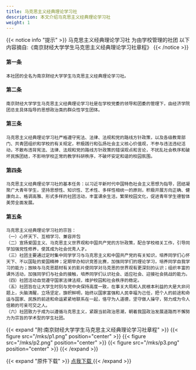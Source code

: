 ```yaml
---
title: 马克思主义经典理论学习社
description: 本文介绍马克思主义经典理论学习社
weight: 1
---
```

{{< notice info "提示" >}}
马克思主义经典理论学习社 为由学校管理的社团 以下内容摘自:《南京财经大学学生马克思主义经典理论学习社章程》
{{< /notice >}}
#### 第一条 
    本社团的全名为南京财经大学学生马克思主义经典理论学习社。 
#### 第二条 
    南京财经大学学生马克思主义经典理论学习社是在学校党委的领导和团委的管理下，由经济学院团总支具体指导的思想政治类的群众性学生团体。 
#### 第三条 
    马克思主义经典理论学习社严格遵守宪法、法律、法规和党的路线方针政策，以及各级教育部门、共青团组织和学校的有关规定，积极践行和弘扬社会主义核心价值观，不参与违法违纪活动，不散布违背宪法、法律、法规和党的路线方针政策的错误观点和言论，不扰乱社会秩序和破坏民族团结，不影响学校正常的教学科研秩序，不破坏安定和谐的校园氛围。 
#### 第四条
    马克思主义经典理论学习社的基本任务：以习近平新时代中国特色社会主义思想为指导，团结凝聚广大青年学生，坚持思想性、知识性、艺术性、多样性相统一的原则，积极开展方向正确、健康向上、格调高雅、形式多样的社团活动，丰富课余生活，繁荣校园文化，促进青年学生德智体美劳全面发展。 
#### 第五条 
    马克思主义经典理论学习社的宗旨：
    （一）心怀天下、互相学习、兼容并包
    （二）宣扬爱国主义、马克思主义世界观和中国共产党的方针政策，配合学校相关工作，引导同学加强党性修养，使其成为社会优秀人才。
    （三）社团主要通过定时集中同学学习与马克思主义和中国共产党的有关知识，培养同学们心怀天下、不以国耻的爱国精神；定期举办知识竞答比赛，加强同学们的理论学习，培养同学自我学习的能力；放映与马克思题材有关的影片使同学对马克思的世界观有更深刻的认识；组织丰富的课外活动，加强同学们与社会的接触，培养同学们认识社会、适应社会、迎接社会挑战的能力。
    （四）社团活动自觉遵守国家法律法规，维护校园和社会秩序的稳定。
    （五）社团旨在让大学生时刻与党中央保持高度一致，在事关大局和人民根本利益的大是大非问题上，头脑清醒，立场坚定，旗帜鲜明，始终以国家富强和人民幸福为己任，把个人的前途和命运与国家、民族的前途和命运紧紧地联系在一起，恪守为人道德，坚守做人操守，努力成为令人信赖的可亲可交之人。
    （六）社团致力于成为以遵循马克思主义，紧跟当前政治思潮，朝着我国政治发展道路而不懈努力为宗旨的学术型的学生社团。


{{< expand "附:南京财经大学学生马克思主义经典理论学习社章程" >}}
{{< figure src="/mks/p1.png" position="center" >}}
{{< figure src="/mks/p2.png" position="center" >}}
{{< figure src="/mks/p3.png" position="center" >}}
{{< /expand >}}

{{< expand "原件下载" >}}
<a href="/mks/doc.docx" download="南京财经大学学生马克思主义经典理论学习社章程"> 点我下载 </a>
{{< /expand >}}